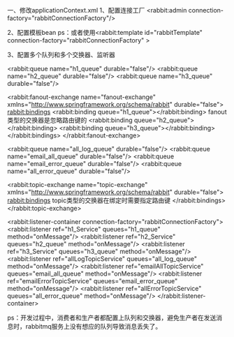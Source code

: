 一、修改applicationContext.xml
1、配置连接工厂
	<!-- rabbitMQ配置 -->
	<bean id="rabbitConnectionFactory"
		  class="org.springframework.amqp.rabbit.connection.CachingConnectionFactory">
		<constructor-arg value="127.0.0.1"/>
		<property name="username" value="guest"/>
		<property name="password" value="guest"/>
		<property name="channelCacheSize" value="8"/>
		<property name="port" value="5672"></property>
	</bean>
	<!--Spring的rabbitmq admin-->
	<rabbit:admin connection-factory="rabbitConnectionFactory"/>
	
2、配置模板bean
    <!-- 创建rabbitTemplate 消息模板类 -->
    <bean id="rabbitTemplate" class="org.springframework.amqp.rabbit.core.RabbitTemplate">
        <constructor-arg ref="rabbitConnectionFactory"/>
    </bean> 
ps：或者使用<rabbit:template id="rabbitTemplate" connection-factory="rabbitConnectionFactory" >

3、配置多个队列和多个交换器、监听器

<!-- fanout交换器 begin-->
<!-- 定义队列 -->
<rabbit:queue name="h1_queue" durable="false"/>
<rabbit:queue name="h2_queue" durable="false"/>
<rabbit:queue name="h3_queue" durable="false"/>

<!-- 把需要数据的队列与交换器绑定一起 -->
<rabbit:fanout-exchange name="fanout-exchange"
    xmlns="http://www.springframework.org/schema/rabbit" durable="false">
    <rabbit:bindings>
        <rabbit:binding queue="h1_queue"></rabbit:binding> fanout类型的交换器是忽略路由键的
        <rabbit:binding queue="h2_queue"></rabbit:binding>
        <rabbit:binding queue="h3_queue"></rabbit:binding>
    </rabbit:bindings>
</rabbit:fanout-exchange>
<!-- fanout交换器 end-->

<!-- topic交换器 begin-->
<!-- 定义队列 -->
<rabbit:queue name="all_log_queue" durable="false"/>
<rabbit:queue name="email_all_queue" durable="false"/>
<rabbit:queue name="email_error_queue" durable="false"/>
<rabbit:queue name="all_error_queue" durable="false"/>

<!-- 把需要数据的队列通过路由键与topic交换器绑定一起 -->
<rabbit:topic-exchange name="topic-exchange"
       xmlns="http://www.springframework.org/schema/rabbit" durable="false">
    <rabbit:bindings>
        <binding pattern="#" queue="all_log_queue"></binding> topic类型的交换器在绑定时需要指定路由键
        <binding pattern="*.email" queue="email_all_queue"></binding>
        <binding pattern="error.email" queue="email_error_queue"></binding>
        <binding pattern="error.*" queue="all_error_queue"></binding>
    </rabbit:bindings>
</rabbit:topic-exchange>
<!-- topic交换器 end-->

<!--消费者定义-->
<bean id="h1_Service" class="cn.enjoyedu.service.fanout.H1_Service">
</bean>
<bean id="h2_Service" class="cn.enjoyedu.service.fanout.H2_Service">
</bean>
<bean id="h3_Service" class="cn.enjoyedu.service.fanout.H3_Service">
</bean>

<!--监听容器；有多少个队列就要有多少个监听器--> 
<rabbit:listener-container connection-factory="rabbitConnectionFactory">
    <rabbit:listener ref="h1_Service" queues="h1_queue"
                     method="onMessage"/>
    <rabbit:listener ref="h2_Service" queues="h2_queue"
                     method="onMessage"/>
    <rabbit:listener ref="h3_Service" queues="h3_queue"
                     method="onMessage"/>
    <rabbit:listener ref="allLogTopicService" queues="all_log_queue"
                     method="onMessage"/>
    <rabbit:listener ref="emailAllTopicService" queues="email_all_queue"
                     method="onMessage"/>
    <rabbit:listener ref="emailErrorTopicService" queues="email_error_queue"
                     method="onMessage"/>
    <rabbit:listener ref="allErrorTopicService" queues="all_error_queue"
                     method="onMessage"/>
</rabbit:listener-container>
  
ps：开发过程中，消费者和生产者都配置上队列和交换器，避免生产者在发送消息时，rabbitmq服务上没有想应的队列导致消息丢失了。

